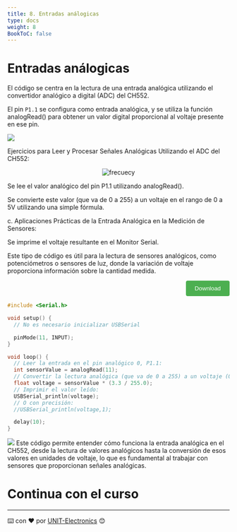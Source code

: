 ```yaml
---
title: 8. Entradas análogicas
type: docs
weight: 8
BookToC: false
---
```


# Entradas análogicas


El código se centra en la lectura de una entrada analógica utilizando el convertidor analógico a digital (ADC) del CH552.

El pin `P1.1` se configura como entrada analógica, y se utiliza la función analogRead() para obtener un valor digital proporcional al voltaje presente en ese pin.

![](/docs/8-Entradas_analogicas/images/adc.png)

Ejercicios para Leer y Procesar Señales Analógicas Utilizando el ADC del CH552:

<p align="center">
    <img src="/docs/8-Entradas_analogicas/images/pot_ch552.png" alt="frecuecy">
</p>

Se lee el valor analógico del pin P1.1 utilizando analogRead().

Se convierte este valor (que va de 0 a 255) a un voltaje en el rango de 0 a 5V utilizando una simple fórmula.

c. Aplicaciones Prácticas de la Entrada Analógica en la Medición de Sensores:

Se imprime el voltaje resultante en el Monitor Serial. 

Este tipo de código es útil para la lectura de sensores analógicos, como potenciómetros o sensores de luz, donde la variación de voltaje proporciona información sobre la cantidad medida.

<div style="text-align: right;">
    <a href="/docs/8-Entradas_analogicas/code/adc.ino" download="adc.ino">
        <button style="background-color: #4CAF50; color: white; padding: 10px 20px; border: none; border-radius: 4px; cursor: pointer;">
            Download 
        </button>
    </a>
</div>

```c
#include <Serial.h>

void setup() {
  // No es necesario inicializar USBSerial

  pinMode(11, INPUT);
}

void loop() {
  // Leer la entrada en el pin analógico 0, P1.1:
  int sensorValue = analogRead(11);
  // Convertir la lectura analógica (que va de 0 a 255) a un voltaje (0 a 3.3V):
  float voltage = sensorValue * (3.3 / 255.0);
  // Imprimir el valor leído:
  USBSerial_println(voltage);
  // O con precisión:
  //USBSerial_println(voltage,1);

  delay(10);
}
```

![](/docs/8-Entradas_analogicas/images/adc.gif)
Este código permite entender cómo funciona la entrada analógica en el CH552, desde la lectura de valores analógicos hasta la conversión de esos valores en unidades de voltaje, lo que es fundamental al trabajar con sensores que proporcionan señales analógicas.
# Continua con el curso [](/)



---
⌨️ con ❤️ por [UNIT-Electronics](https://github.com/UNIT-Electronics) 😊
